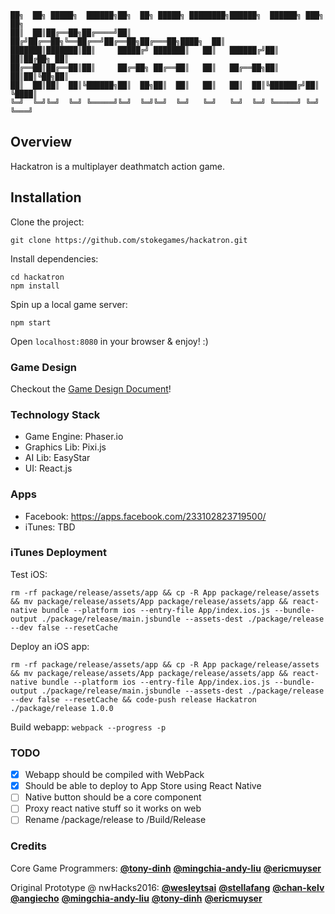 ```
██╗  ██╗ █████╗  ██████╗██╗  ██╗ █████╗ ████████╗██████╗  ██████╗ ███╗   ██╗
██║  ██║██╔══██╗██╔════╝██║ ██╔╝██╔══██╗╚══██╔══╝██╔══██╗██╔═══██╗████╗  ██║
███████║███████║██║     █████╔╝ ███████║   ██║   ██████╔╝██║   ██║██╔██╗ ██║
██╔══██║██╔══██║██║     ██╔═██╗ ██╔══██║   ██║   ██╔══██╗██║   ██║██║╚██╗██║
██║  ██║██║  ██║╚██████╗██║  ██╗██║  ██║   ██║   ██║  ██║╚██████╔╝██║ ╚████║
╚═╝  ╚═╝╚═╝  ╚═╝ ╚═════╝╚═╝  ╚═╝╚═╝  ╚═╝   ╚═╝   ╚═╝  ╚═╝ ╚═════╝ ╚═╝  ╚═══╝
```

## Overview
Hackatron is a multiplayer deathmatch action game.

## Installation
Clone the project:
```
git clone https://github.com/stokegames/hackatron.git
```

Install dependencies:
```
cd hackatron
npm install
```

Spin up a local game server:
```
npm start
```

Open `localhost:8080` in your browser & enjoy! :)

### Game Design

Checkout the [Game Design Document](GDD.md)!

### Technology Stack

* Game Engine: Phaser.io
* Graphics Lib: Pixi.js
* AI Lib: EasyStar
* UI: React.js

### Apps

* Facebook: https://apps.facebook.com/233102823719500/
* iTunes: TBD

### iTunes Deployment

Test iOS:
```
rm -rf package/release/assets/app && cp -R App package/release/assets && mv package/release/assets/App package/release/assets/app && react-native bundle --platform ios --entry-file App/index.ios.js --bundle-output ./package/release/main.jsbundle --assets-dest ./package/release --dev false --resetCache
```

Deploy an iOS app:
```
rm -rf package/release/assets/app && cp -R App package/release/assets && mv package/release/assets/App package/release/assets/app && react-native bundle --platform ios --entry-file App/index.ios.js --bundle-output ./package/release/main.jsbundle --assets-dest ./package/release --dev false --resetCache && code-push release Hackatron ./package/release 1.0.0
```

Build webapp: `webpack --progress -p`

### TODO

- [x] Webapp should be compiled with WebPack
- [x] Should be able to deploy to App Store using React Native
- [ ] Native button should be a core component
- [ ] Proxy react native stuff so it works on web
- [ ] Rename /package/release to /Build/Release

### Credits

Core Game Programmers:
[**@tony-dinh**](https://github.com/tony-dinh)
[**@mingchia-andy-liu**](https://github.com/mingchia-andy-liu)
[**@ericmuyser**](https://github.com/ericmuyser)

Original Prototype @ nwHacks2016:
[**@wesleytsai**](https://github.com/wesleytsai)
[**@stellafang**](https://github.com/stellafang)
[**@chan-kelv**](https://github.com/chan-kelv)
[**@angiecho**](https://github.com/angiecho)
[**@mingchia-andy-liu**](https://github.com/mingchia-andy-liu)
[**@tony-dinh**](https://github.com/tony-dinh)
[**@ericmuyser**](https://github.com/ericmuyser)
